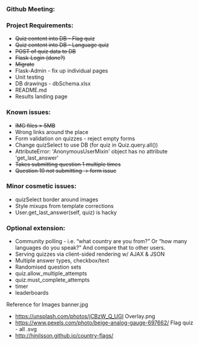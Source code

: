 ### Github Meeting:

### Project Requirements:
* <del>Quiz content into DB - Flag quiz
* <del>Quiz content into DB - Language quiz
* <del>POST of quiz data to DB
* <del>Flask-Login (done?)
* <del>Migrate
* Flask-Admin - fix up individual pages
* Unit testing
* DB drawings - dbSchema.xlsx
* README.md
* Results landing page  

### Known issues:
* <del>IMG files > 5MB
* Wrong links around the place
* Form validation on quizzes - reject empty forms
* Change quizSelect to use DB (for quiz in Quiz.query.all())
* AttributeError: 'AnonymousUserMixin' object has no attribute 'get_last_answer'
* <del>Takes submitting question 1 multiple times
* <del>Question 10 not submitting -> form issue

### Minor cosmetic issues:
* quizSelect border around images
* Style mixups from template corrections
* User.get_last_answer(self, quiz) is hacky

### Optional extension:
* Community polling - i.e. “what country are you from?” Or “how many languages do you speak?” And compare that to other users.
* Serving quizzes via client-sided rendering w/ AJAX & JSON
* Multiple answer types, checkbox/text
* Randomised question sets
* quiz.allow_multiple_attempts
* quiz.must_complete_attempts
* timer
* leaderboards

Reference for Images
banner.jpg
- https://unsplash.com/photos/jCBzW_Q_UGI
Overlay.png
- https://www.pexels.com/photo/beige-analog-gauge-697662/
Flag quiz - all .svg
- http://hjnilsson.github.io/country-flags/